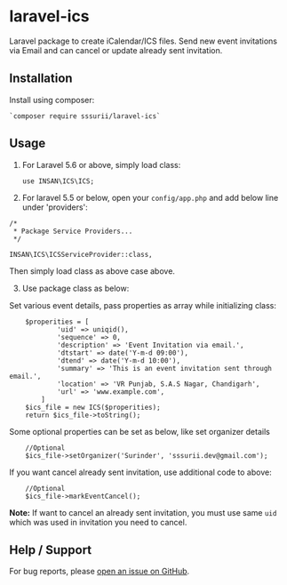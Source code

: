 # laravel-ics
Laravel package to create iCalendar/ICS files. Send new event invitations via Email and can cancel or update already sent invitation.

## Installation
Install using composer:

	`composer require sssurii/laravel-ics`


## Usage
1. For Laravel 5.6 or above, simply load class:

	`use INSAN\ICS\ICS;`

2. For laravel 5.5 or below, open your `config/app.php` and add below line under 'providers':

```
/*
 * Package Service Providers...
 */

INSAN\ICS\ICSServiceProvider::class,
```
Then simply load class as above case above.

3. Use package class as below:

Set various event details, pass properties as array while initializing class:
```
	$properities = [
            'uid' => uniqid(),
            'sequence' => 0,
            'description' => 'Event Invitation via email.',
            'dtstart' => date('Y-m-d 09:00'),
            'dtend' => date('Y-m-d 10:00'),
            'summary' => 'This is an event invitation sent through email.',
            'location' => 'VR Punjab, S.A.S Nagar, Chandigarh',
            'url' => 'www.example.com',
        ]
	$ics_file = new ICS($properities);
	return $ics_file->toString();
```
Some optional properties can be set as below, like set organizer details
```
	//Optional
	$ics_file->setOrganizer('Surinder', 'sssurii.dev@gmail.com');
```
If you want cancel already sent invitation, use additional code to above:

```
	//Optional
	$ics_file->markEventCancel();
```
**Note:** If want to cancel an already sent invitation, you must use same `uid` which was used in invitation you need to cancel.

## Help / Support
For bug reports, please [open an issue on GitHub](https://github.com/sssurii/laravel-ics/issues/new).
